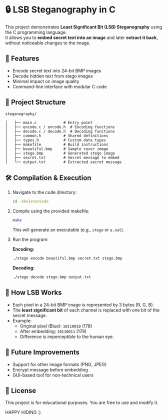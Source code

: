 # 🔒 LSB Steganography in C  

This project demonstrates **Least Significant Bit (LSB) Steganography** using the C programming language.  
It allows you to **embed secret text into an image** and later **extract it back**, without noticeable changes to the image.  

## 📌 Features  
- Encode secret text into 24-bit BMP images  
- Decode hidden text from stego images  
- Minimal impact on image quality  
- Command-line interface with modular C code  

## 📂 Project Structure  
```
steganography/

│   ├── main.c            # Entry point
│   ├── encode.c / encode.h  # Encoding functions
│   ├── decode.c / decode.h  # Decoding functions
│   ├── common.h          # Shared definitions
│   ├── types.h           # Custom data types
│   ├── makefile          # Build instructions
│   ├── beautiful.bmp     # Sample cover image
│   ├── stego.bmp         # Generated stego image
│   ├── secret.txt        # Secret message to embed
│   └── output.txt        # Extracted secret message
```

## 🛠️ Compilation & Execution  

1. Navigate to the code directory:  
   ```bash
   cd -SkeletonCode
   ```

2. Compile using the provided makefile:  
   ```bash
   make
   ```

   This will generate an executable (e.g., `stego` or `a.out`).  

3. Run the program:  

   **Encoding:**  
   ```bash
   ./stego encode beautiful.bmp secret.txt stego.bmp
   ```  

   **Decoding:**  
   ```bash
   ./stego decode stego.bmp output.txt
   ```  

## 🚀 How LSB Works  
- Each pixel in a 24-bit BMP image is represented by 3 bytes (R, G, B).  
- The **least significant bit** of each channel is replaced with one bit of the secret message.  
- Example:  
  - Original pixel (Blue): `10110010` (178)  
  - After embedding: `10110011` (179)  
  - Difference is imperceptible to the human eye.  

## 🔮 Future Improvements  
- Support for other image formats (PNG, JPEG)  
- Encrypt message before embedding  
- GUI-based tool for non-technical users  

## 📜 License  
This project is for educational purposes. You are free to use and modify it.  


HAPPY HIDING :)
